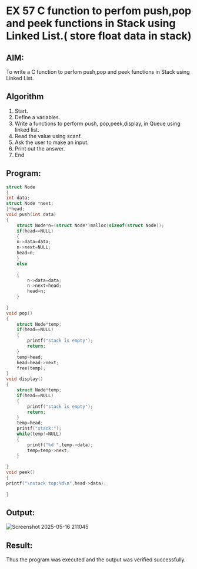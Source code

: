 # EX 57 C function to perfom push,pop and peek functions in Stack using Linked List.( store float data in stack)
## AIM:
To write a C function to perfom push,pop and peek functions in Stack using Linked List.

## Algorithm
1. Start.
2. Define a variables.
3. Write a functions to perform push, pop,peek,display, in Queue using linked 
list.
4. Read the value using scanf.
5. Ask the user to make an input.
6. Print out the answer.
7. End 

## Program:
```c
struct Node   
{  
int data;  
struct Node *next;  
}*head;
void push(int data)  
{ 
    struct Node*n=(struct Node*)malloc(sizeof(struct Node));
    if(head==NULL)
    {
    n->data=data;
    n->next=NULL;
    head=n;
    }
    else
    
    {
        n->data=data;
        n->next=head;
        head=n;
    }
    
}  
void pop()  
{ 
    struct Node*temp;
    if(head==NULL)
    {
        printf("stack is empty");
        return;
    }
    temp=head;
    head=head->next;
    free(temp);
}  
void display()  
{  
    struct Node*temp;
    if(head==NULL)
    {
        printf("stack is empty");
        return;
    }
    temp=head;
    printf("stack:");
    while(temp!=NULL)
    {
        printf("%d ",temp->data);
        temp=temp->next;
    }
    
}  
void peek()
{
printf("\nstack top:%d\n",head->data);
    
}


```

## Output:
![Screenshot 2025-05-16 211045](https://github.com/user-attachments/assets/05a39d0d-d227-4b16-adbd-349c006a683a)


## Result:
Thus the program was executed and the output was verified successfully.
